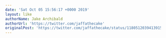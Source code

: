```yaml
---
date: 'Sat Oct 05 15:56:17 +0000 2019'
layout: like
authorName: Jake Archibald
authorUrl: 'https://twitter.com/jaffathecake'
originalPost: 'https://twitter.com/jaffathecake/status/1180512039413915663'
---
```

